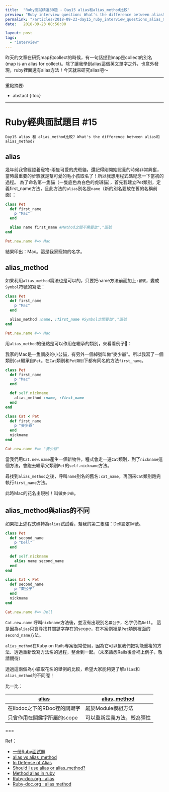```yaml
---
title:  "Ruby面試精選30題 - Day15 alias和alias_method比較"
preview: "Ruby interview question: What's the difference between alias和 alias_method?"
permalink: "/articles/2018-09-23-day15_ruby_interview_questions_alias_method"
date:   2018-09-23 08:56:00

layout: post
tags: 
  - "interview"
---
```


昨天的文章在研究map和collect的時候，有一句話提到map是collect的別名 (map is an alias for collect)。除了讓我學到alias這個英文單字之外，也意外發現，ruby裡面還有alias方法！今天就來研究alias吧～
<!-- more -->

---

重點摘要:
* abstact
{:toc}

---

# Ruby經典面試題目 #15

`Day15 alias 和 alias_method比較? What's the difference between alias和 alias_method?`

## alias

幾年前我曾經認養寵物-兩隻可愛的虎斑貓，還記得剛開始認養的時候非常興奮，當時最重要的步驟就是幫可愛的毛小孩取名了！所以我想用程式碼紀念一下當初的過程。
為了命名第一隻貓（一隻底色為白色的虎斑貓），首先我建立Pet類別，定義first_name方法，且此方法的`alias`別名是`name`（新的別名要放在舊的名稱前面）：

```ruby
class Pet
  def first_name
    p "Mac"
  end

  alias name first_name #Method之間不需要放","逗號
end

Pet.new.name #=> Mac
```

結果印出：Mac。這是我家寵物的名字。

## alias_method

如果利用`alias_method`寫法也是可以的，只要把name方法前面加上`:冒號`，變成`Symbol`符號的寫法：

```ruby
class Pet
  def first_name
    p "Mac"
  end

  alias_method :name, :first_name #Symbol之間要加","逗號
end

Pet.new.name #=> Mac
```

用`alias_method`的優點是可以作用在繼承的類別，來看看例子🌰：

我家的Mac是一隻調皮的小公貓，有另外一個綽號叫做“麥少爺"。所以我寫了一個類別`Cat`繼承自`Pet`。在`Cat`類別和`Pet類別`下都有同名的方法`first_name`。

```ruby
class Pet
  def first_name
    p "Mac"
  end

  def self.nickname
    alias_method :name, :first_name
  end
end

class Cat < Pet
  def first_name
    p "麥少爺"
  end
  nickname
end

Cat.new.name #=> "麥少爺"
```

當我們用`Cat.new.name`產生一個新物件，程式會走一遍`Cat`類別，到了`nickname`這個方法，會跑去繼承父類別`Pet`的`self.nickname`方法。

尋找到`alias_method`之後，呼叫`name`別名的舊名`:cat_name`，再回來`Cat`類別跑完執行`first_name`方法。

此時Mac的花名出現啦！叫做`麥少爺`。

## alias_method與alias的不同

如果把上述程式碼轉為`alias`試試看，幫我的第二隻貓：Dell設定綽號。

```ruby
class Pet
  def second_name
    p "Dell"
  end

  def self.nickname
    alias name second_name
  end
end

class Cat < Pet
  def second_name
    p "戴公子"
  end
  nickname
end

Cat.new.name #=> Dell

```

`Cat.new.name` 呼叫`nickname`方法後，並沒有出現別名`戴公子`，名字仍為`Dell`。
這是因為`alias`只會尋找其關鍵字存在的scope，在本案例裡是`Pet`類別裡面的`second_name`方法。

`alias_method`在Ruby on Rails專案很常使用，因為它可以幫我們把功能重複的方法、透過重新改寫方法名的過程，整合到一起。（未來熟悉Rails後會補上例子，敬請期待）

透過這兩個為小貓取花名的舉例的比較，希望大家能夠更了解`alias`和`alias_method`的不同喔！

比一比：

[alias](http://ruby-doc.org/stdlib-1.9.1/libdoc/rdoc/rdoc/RDoc/Alias.html) | [alias_method](http://ruby-doc.org/core-2.1.5/Module.html#method-i-alias_method)
------------- | -------------
在libdoc之下的RDoc裡的關鍵字 | 屬於Module模組方法
只會作用在關鍵字所屬的scope | 可以重新定義方法，較為彈性

===

Ref：

* [一份Ruby面試題](https://ruby-china.org/topics/13272) 
* [alias vs alias_method](https://blog.bigbinary.com/2012/01/08/alias-vs-alias-method.html)
* [In Defense of Alias](https://ernie.io/2014/10/23/in-defense-of-alias/)
* [Should I use alias or alias_method?](https://stackoverflow.com/questions/4763121/should-i-use-alias-or-alias-method)
* [Method alias in ruby](https://wikimatze.de/method-alias-in-ruby/)
* [Ruby-doc.org : alias](http://ruby-doc.org/stdlib-1.9.1/libdoc/rdoc/rdoc/RDoc/Alias.html)
* [Ruby-doc.org : alias method](http://ruby-doc.org/core-2.5.1/Module.html#method-i-alias_method)

